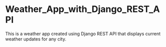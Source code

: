 # Weather_App_with_Django_REST_API
This is a weather app created using Django REST API that displays current weather updates for any city.
